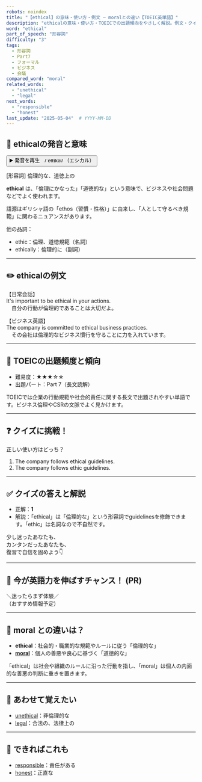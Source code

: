 ```yaml
---
robots: noindex
title: "【ethical】の意味・使い方・例文 ― moralとの違い【TOEIC英単語】"
description: "ethicalの意味・使い方・TOEICでの出題傾向をやさしく解説。例文・クイズ付きでmoralとの違いもわかりやすく学べます。"
word: "ethical"
part_of_speech: "形容詞"
difficulty: "3"
tags:
  - 形容詞
  - Part7
  - フォーマル
  - ビジネス
  - 会議
compared_word: "moral"
related_words:
  - "unethical"
  - "legal"
next_words:
  - "responsible"
  - "honest"
last_update: "2025-05-04"  # YYYY-MM-DD
---
```


## 🔰 ethicalの発音と意味

<button class="play-audio" onclick="playTTS('ethical')">
  <span class="play-audio-main">
    ▶️ 発音を再生　/ˈeθɪkəl/
  </span>
  <span class="play-audio-sub">
    （エシカル）
  </span>
</button>

[形容詞] 倫理的な、道徳上の

**ethical** は、「倫理にかなった」「道徳的な」という意味で、ビジネスや社会問題などでよく使われます。

語源はギリシャ語の「ethos（習慣・性格）」に由来し、「人として守るべき規範」に関わるニュアンスがあります。

他の品詞：  
- ethic：倫理、道徳規範（名詞）
- ethically：倫理的に（副詞）

---

## ✏️ ethicalの例文

【日常会話】  
It's important to be ethical in your actions.  
　自分の行動が倫理的であることは大切だよ。

【ビジネス英語】  
The company is committed to ethical business practices.  
　その会社は倫理的なビジネス慣行を守ることに力を入れています。

---

## 🎯 TOEICの出題頻度と傾向

- 難易度：★★★☆☆
- 出題パート：Part 7（長文読解）

TOEICでは企業の行動規範や社会的責任に関する長文で出題されやすい単語です。ビジネス倫理やCSRの文脈でよく見かけます。

---

## ❓ クイズに挑戦！

正しい使い方はどっち？

1. The company follows ethical guidelines.  
2. The company follows ethic guidelines.

---

## ✅ クイズの答えと解説

- 正解：**1**
- 解説：「ethical」は「倫理的な」という形容詞でguidelinesを修飾できます。「ethic」は名詞なので不自然です。

少し迷ったあなたも、  
カンタンだったあなたも、  
復習で自信を固めよう👇️

---

## 🚀 今が英語力を伸ばすチャンス！ (PR)

<div class="info-center">
＼迷ったらまず体験／<br>  
（おすすめ情報予定）
</div>

---

## 🤔  moral との違いは？

- **ethical**：社会的・職業的な規範やルールに従う「倫理的な」
- **[moral](/word/moral)**：個人の善悪や良心に基づく「道徳的な」

「ethical」は社会や組織のルールに沿った行動を指し、「moral」は個人の内面的な善悪の判断に重きを置きます。

---

## 🧩 あわせて覚えたい

- [unethical](/word/unethical)：非倫理的な
- [legal](/word/legal)：合法の、法律上の

---

## 📖 できればこれも

- [responsible](/word/responsible)：責任がある
- [honest](/word/honest)：正直な

<!-- cvid: aid11_bid39 -->
